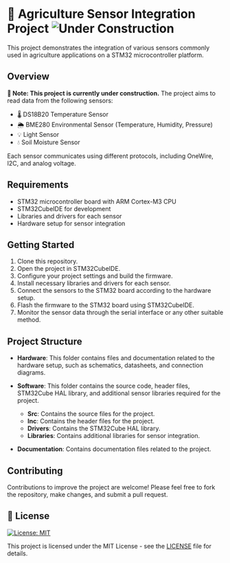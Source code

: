 # 🌾 Agriculture Sensor Integration Project ![Under Construction](https://img.shields.io/badge/status-under%20construction-orange)

This project demonstrates the integration of various sensors commonly used in agriculture applications on a STM32 microcontroller platform.

## Overview
**🚧 Note: This project is currently under construction.**
The project aims to read data from the following sensors:

- 🌡️ DS18B20 Temperature Sensor
- 🌦️ BME280 Environmental Sensor (Temperature, Humidity, Pressure)
- 💡 Light Sensor
- 💧 Soil Moisture Sensor

Each sensor communicates using different protocols, including OneWire, I2C, and analog voltage.

## Requirements

- STM32 microcontroller board with ARM Cortex-M3 CPU
- STM32CubeIDE for development
- Libraries and drivers for each sensor
- Hardware setup for sensor integration

## Getting Started

1. Clone this repository.
2. Open the project in STM32CubeIDE.
3. Configure your project settings and build the firmware.
4. Install necessary libraries and drivers for each sensor.
5. Connect the sensors to the STM32 board according to the hardware setup.
6. Flash the firmware to the STM32 board using STM32CubeIDE.
7. Monitor the sensor data through the serial interface or any other suitable method.

## Project Structure

- **Hardware**: This folder contains files and documentation related to the hardware setup, such as schematics, datasheets, and connection diagrams.

- **Software**: This folder contains the source code, header files, STM32Cube HAL library, and additional sensor libraries required for the project.

    - **Src**: Contains the source files for the project.
    - **Inc**: Contains the header files for the project.
    - **Drivers**: Contains the STM32Cube HAL library.
    - **Libraries**: Contains additional libraries for sensor integration.

- **Documentation**: Contains documentation files related to the project.


## Contributing

Contributions to improve the project are welcome! Please feel free to fork the repository, make changes, and submit a pull request.

## 📜 License
[![License: MIT](https://img.shields.io/badge/License-MIT-yellow.svg)](https://opensource.org/licenses/MIT)

This project is licensed under the MIT License - see the [LICENSE](LICENSE) file for details.
 
